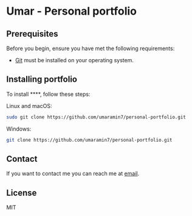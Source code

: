 # Umar - Personal portfolio


## Prerequisites

Before you begin, ensure you have met the following requirements:

* [Git](https://git-scm.com/downloads "Download Git") must be installed on your operating system.

## Installing portfolio

To install ****, follow these steps:

Linux and macOS:

```bash
sudo git clone https://github.com/umaramin7/personal-portfolio.git
```

Windows:

```bash
git clone https://github.com/umaramin7/personal-portfolio.git
```

## Contact

If you want to contact me you can reach me at [email](umaramin78894@gmail.com).

## License

MIT
